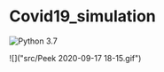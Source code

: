# Covid19_simulation

![Python 3.7](https://img.shields.io/badge/Python-3.7-brightgreen.svg) 

![]("src/Peek 2020-09-17 18-15.gif")
